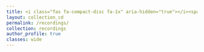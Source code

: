 ```yaml
---
title: <i class="fas fa-compact-disc fa-1x" aria-hidden="true"></i><span class="b_title">recordings</span>
layout: collection_cd
permalink: /recordings/
collection: recordings
author_profile: true
classes: wide
---
```


